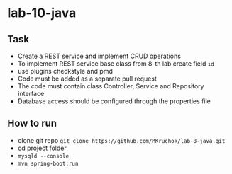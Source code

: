 # lab-10-java

## Task
 - Create a REST service and implement CRUD operations
 - To implement REST service base class from 8-th lab create field `id`
 - use plugins checkstyle and pmd
 - Code must be added as a separate pull request
 - The code must contain class Controller, Service and Repository interface
 - Database access should be configured through the properties file

## How to run
 - clone git repo `git clone https://github.com/MKruchok/lab-8-java.git`
 - cd project folder
 - `mysqld --console`
 - `mvn spring-boot:run`
